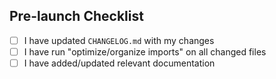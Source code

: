 <!-- Add a description of what this PR is changing or adding, and why. Consider mentioning issues -->

## Pre-launch Checklist

<!-- Mark all that applyes -->

- [ ] I have updated `CHANGELOG.md` with my changes <!-- REQUIRED --> 
- [ ] I have run "optimize/organize imports" on all changed files
- [ ] I have added/updated relevant documentation